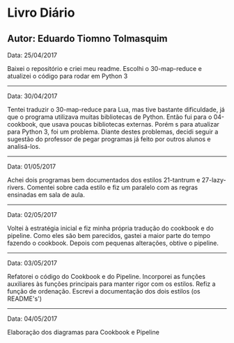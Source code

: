 # Livro Diário
## Autor: Eduardo Tiomno Tolmasquim



Data: 25/04/2017

Baixei o repositório e criei meu readme. Escolhi o 30-map-reduce e atualizei o código para rodar em Python 3

-----------------------------------------

Data: 30/04/2017

Tentei traduzir o 30-map-reduce para Lua, mas tive bastante dificuldade, já que o programa utilizava muitas bibliotecas de Python. Então fui para o 04-cookbook, que usava poucas bibliotecas externas. Porém s para atualizar para Python 3, foi um problema. Diante destes problemas, decidi seguir a sugestão do professor de pegar programas já feito por outros alunos e analisá-los.

-----------------------------------------

Data: 01/05/2017

Achei dois programas bem documentados dos estilos 21-tantrum e 27-lazy-rivers. Comentei sobre cada estilo e fiz um paralelo com as regras ensinadas em sala de aula.

-----------------------------------------

Data: 02/05/2017

Voltei à estratégia inicial e fiz minha própria tradução do cookbook e do pipeline. Como eles são bem parecidos, gastei a maior parte do tempo fazendo o cookbook. Depois com pequenas alterações, obtive o pipeline.

-----------------------------------------

Data: 03/05/2017

Refatorei o código do Cookbook e do Pipeline. Incorporei as funções auxiliares às funções principais para manter rigor com os estilos. Refiz a função de ordenação. Escrevi a documentação dos dois estilos (os README's') 

-----------------------------------------

Data: 04/05/2017

Elaboração dos diagramas para Cookbook e Pipeline

